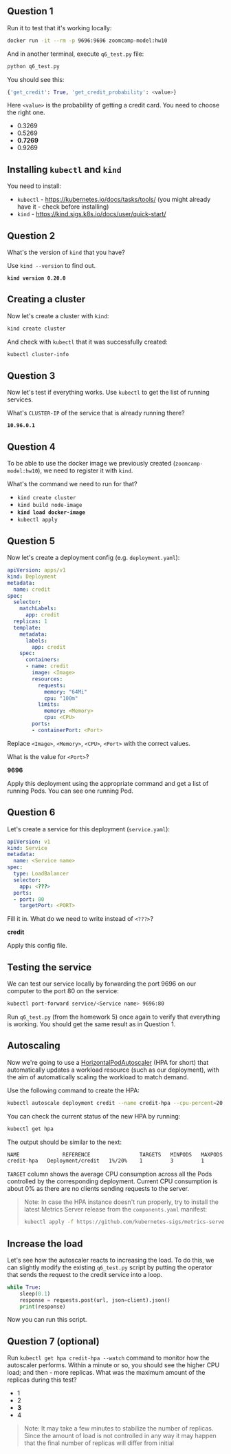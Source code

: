 ## Question 1

Run it to test that it's working locally:

```bash
docker run -it --rm -p 9696:9696 zoomcamp-model:hw10
```

And in another terminal, execute `q6_test.py` file:

```bash
python q6_test.py
```

You should see this:

```python
{'get_credit': True, 'get_credit_probability': <value>}
```

Here `<value>` is the probability of getting a credit card. You need to choose the right one.

* 0.3269
* 0.5269
* **0.7269**
* 0.9269

## Installing `kubectl` and `kind`

You need to install:

* `kubectl` - <https://kubernetes.io/docs/tasks/tools/> (you might already have it - check before installing)
* `kind` - <https://kind.sigs.k8s.io/docs/user/quick-start/>

## Question 2

What's the version of `kind` that you have?

Use `kind --version` to find out.

**`kind version 0.20.0`**

## Creating a cluster

Now let's create a cluster with `kind`:

```bash
kind create cluster
```

And check with `kubectl` that it was successfully created:

```bash
kubectl cluster-info
```

## Question 3

Now let's test if everything works. Use `kubectl` to get the list of running services.

What's `CLUSTER-IP` of the service that is already running there?

**`10.96.0.1`**

## Question 4

To be able to use the docker image we previously created (`zoomcamp-model:hw10`),
we need to register it with `kind`.

What's the command we need to run for that?

* `kind create cluster`
* `kind build node-image`
* **`kind load docker-image`**
* `kubectl apply`

## Question 5

Now let's create a deployment config (e.g. `deployment.yaml`):

```yaml
apiVersion: apps/v1
kind: Deployment
metadata:
  name: credit
spec:
  selector:
    matchLabels:
      app: credit
  replicas: 1
  template:
    metadata:
      labels:
        app: credit
    spec:
      containers:
      - name: credit
        image: <Image>
        resources:
          requests:
            memory: "64Mi"
            cpu: "100m"            
          limits:
            memory: <Memory>
            cpu: <CPU>
        ports:
        - containerPort: <Port>
```

Replace `<Image>`, `<Memory>`, `<CPU>`, `<Port>` with the correct values.

What is the value for `<Port>`?

**9696**

Apply this deployment using the appropriate command and get a list of running Pods.
You can see one running Pod.

## Question 6

Let's create a service for this deployment (`service.yaml`):

```yaml
apiVersion: v1
kind: Service
metadata:
  name: <Service name>
spec:
  type: LoadBalancer
  selector:
    app: <???>
  ports:
  - port: 80
    targetPort: <PORT>
```

Fill it in. What do we need to write instead of `<???>`?

**credit**

Apply this config file.

## Testing the service

We can test our service locally by forwarding the port 9696 on our computer
to the port 80 on the service:

```bash
kubectl port-forward service/<Service name> 9696:80
```

Run `q6_test.py` (from the homework 5) once again to verify that everything is working.
You should get the same result as in Question 1.

## Autoscaling

Now we're going to use a [HorizontalPodAutoscaler](https://kubernetes.io/docs/tasks/run-application/horizontal-pod-autoscale-walkthrough/)
(HPA for short) that automatically updates a workload resource (such as our deployment),
with the aim of automatically scaling the workload to match demand.

Use the following command to create the HPA:

```bash
kubectl autoscale deployment credit --name credit-hpa --cpu-percent=20 --min=1 --max=3
```

You can check the current status of the new HPA by running:

```bash
kubectl get hpa
```

The output should be similar to the next:

```bash
NAME              REFERENCE                TARGETS   MINPODS   MAXPODS   REPLICAS   AGE
credit-hpa   Deployment/credit   1%/20%    1         3         1          27s
```

`TARGET` column shows the average CPU consumption across all the Pods controlled by the corresponding deployment.
Current CPU consumption is about 0% as there are no clients sending requests to the server.
>
>Note: In case the HPA instance doesn't run properly, try to install the latest Metrics Server release
> from the `components.yaml` manifest:
> ```bash
> kubectl apply -f https://github.com/kubernetes-sigs/metrics-server/releases/latest/download/components.yaml
>```

## Increase the load

Let's see how the autoscaler reacts to increasing the load. To do this, we can slightly modify the existing
`q6_test.py` script by putting the operator that sends the request to the credit service into a loop.

```python
while True:
    sleep(0.1)
    response = requests.post(url, json=client).json()
    print(response)
```

Now you can run this script.

## Question 7 (optional)

Run `kubectl get hpa credit-hpa --watch` command to monitor how the autoscaler performs.
Within a minute or so, you should see the higher CPU load; and then - more replicas.
What was the maximum amount of the replicas during this test?

* 1
* 2
* **3**
* 4

> Note: It may take a few minutes to stabilize the number of replicas. Since the amount of load is not controlled
> in any way it may happen that the final number of replicas will differ from initial
